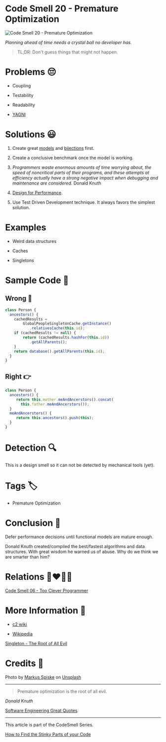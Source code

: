 # Code Smell 20 - Premature Optimization

![Code Smell 20 - Premature Optimization](Code%20Smell%2020%20-%20Premature%20Optimization.jpg)

*Planning ahead of time needs a crystal ball no developer has.*

> TL;DR: Don't guess things that might not happen.

# Problems 😔 

- Coupling

- Testability

- Readability

- [YAGNI](https://en.wikipedia.org/wiki/You_aren%27t_gonna_need_it)

# Solutions 😃

1. Create great [models](https://github.com/mcsee/Software-Design-Articles/tree/main/Articles/Theory/What%20is%20(wrong%20with)%20software/readme.md) and [bijections](https://github.com/mcsee/Software-Design-Articles/tree/main/Articles/Theory/The%20One%20and%20Only%20Software%20Design%20Principle/readme.md) first.

2. Create a conclusive benchmark once the model is working.

3. *Programmers waste enormous amounts of time worrying about, the speed of noncritical parts of their programs, and these attempts at efficiency actually have a strong negative impact when debugging and maintenance are considered.* Donald Knuth

4. [Design for Performance](https://wiki.c2.com/?DesignForPerformance).

5. Use Test Driven Development technique. It always favors the simplest solution.

# Examples

- Weird data structures

- Caches

- Singletons

# Sample Code 📖

## Wrong 🚫

<!-- [Gist Url](https://gist.github.com/mcsee/9ac202ec7527f486b6a3ff1895d6ba41) -->

```javascript
class Person {
  ancestors() {
    cachedResults = 
        GlobalPeopleSingletonCache.getInstance()
           .relativesCache(this.id);
    if (cachedResults != null) {
        return (cachedResults.hashFor(this.id))
           .getAllParents();
    }
    return database().getAllParents(this.id);
  }
}
```

## Right 👉

<!-- [Gist Url](https://gist.github.com/mcsee/8f6b87de8228b342caabefab2b05ca42) -->

```javascript
class Person {   
  ancestors() {
     return this.mother.meAndAncerstors().concat(
       this.father.meAndAncerstors());      
  }
  meAndAncerstors() {
     return this.ancestors().push(this);
  }
}
```

# Detection 🔍

This is a design smell so it can not be detected by mechanical tools (yet).

# Tags 🏷️

- Premature Optimization

# Conclusion 🏁

Defer performance decisions until functional models are mature enough.

Donald Knuth created/compiled the best/fastest algorithms and data structures. With great wisdom he warned us of abuse. Why do we think we are smarter than him? 

# Relations 👩‍❤️‍💋‍👨

[Code Smell 06 - Too Clever Programmer](https://github.com/mcsee/Software-Design-Articles/tree/main/Articles/Code%20Smells/Code%20Smell%2006%20-%20Too%20Clever%20Programmer/readme.md)

# More Information 📕

- [c2 wiki](https://wiki.c2.com/?PrematureOptimization)

- [Wikipedia](https://en.wikipedia.org/wiki/Program_optimization)

[Singleton - The Root of All Evil](https://github.com/mcsee/Software-Design-Articles/tree/main/Articles/Theory/Singleton%20-%20The%20Root%20of%20All%20Evil/readme.md)

# Credits 🙏

Photo by [Markus Spiske](https://unsplash.com/@markusspiske) on [Unsplash](https://unsplash.com/s/photos/code)

* * *

> Premature optimization is the root of all evil.

_Donald Knuth_

[Software Engineering Great Quotes](https://github.com/mcsee/Software-Design-Articles/tree/main/Articles/Quotes/Software%20Engineering%20Great%20Quotes/readme.md)

* * *

This article is part of the CodeSmell Series.

[How to Find the Stinky Parts of your Code](https://github.com/mcsee/Software-Design-Articles/tree/main/Articles/Code%20Smells/How%20to%20Find%20the%20Stinky%20parts%20of%20your%20Code/readme.md)